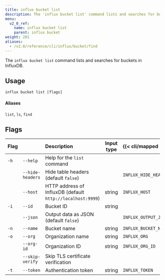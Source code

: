 ```yaml
---
title: influx bucket list
description: The 'influx bucket list' command lists and searches for buckets in InfluxDB.
menu:
  v2_0_ref:
    name: influx bucket list
    parent: influx bucket
weight: 201
aliases:
  - /v2.0/reference/cli/influx/bucket/find
---
```


The `influx bucket list` command lists and searches for buckets in InfluxDB.

## Usage
```
influx bucket list [flags]
```

#### Aliases
`list`, `ls`, `find`

## Flags
| Flag |                  | Description                                                | Input type  | {{< cli/mapped >}}    |
|:---- |:---              |:-----------                                                |:----------: |:------------------    |
| `-h` | `--help`         | Help for the `list` command                                |             |                       |
|      | `--hide-headers` | Hide table headers (default `false`)                       |             | `INFLUX_HIDE_HEADERS` |
|      | `--host`         | HTTP address of InfluxDB (default `http://localhost:9999`) | string      | `INFLUX_HOST`         |
| `-i` | `--id`           | Bucket ID                                                  | string      |                       |
|      | `--json`         | Output data as JSON (default `false`)                      |             | `INFLUX_OUTPUT_JSON`  |
| `-n` | `--name`         | Bucket name                                                | string      | `INFLUX_BUCKET_NAME`  |
| `-o` | `--org`          | Organization name                                          | string      | `INFLUX_ORG`          |
|      | `--org-id`       | Organization ID                                            | string      | `INFLUX_ORG_ID`       |
|      | `--skip-verify`  | Skip TLS certificate verification                          |             |                       |
| `-t` | `--token`        | Authentication token                                       | string      | `INFLUX_TOKEN`        |
